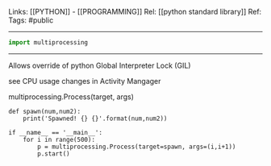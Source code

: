Links: [[PYTHON]] - [[PROGRAMMING]]
Rel: [[python standard library]]
Ref: 
Tags: #public 

--- 

```py
import multiprocessing
```

--- 

Allows override of python Global Interpreter Lock (GIL)

see CPU usage changes in Activity Mangager

multiprocessing.Process(target, args)
```
def spawn(num,num2):
	print('Spawned! {} {}'.format(num,num2))

if __name__ == '__main__':
	for i in range(500):
		p = multiprocessing.Process(target=spawn, args=(i,i+1))
		p.start()
```